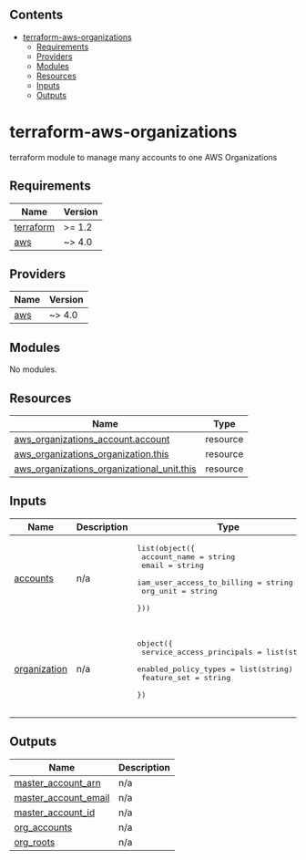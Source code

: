 <!-- START doctoc generated TOC please keep comment here to allow auto update -->
<!-- DON'T EDIT THIS SECTION, INSTEAD RE-RUN doctoc TO UPDATE -->
## Contents

- [terraform-aws-organizations](#terraform-aws-organizations)
  - [Requirements](#requirements)
  - [Providers](#providers)
  - [Modules](#modules)
  - [Resources](#resources)
  - [Inputs](#inputs)
  - [Outputs](#outputs)

<!-- END doctoc generated TOC please keep comment here to allow auto update -->

# terraform-aws-organizations

terraform module to manage many accounts to one AWS Organizations

<!-- BEGIN_TF_DOCS -->
## Requirements

| Name | Version |
|------|---------|
| <a name="requirement_terraform"></a> [terraform](#requirement\_terraform) | >= 1.2 |
| <a name="requirement_aws"></a> [aws](#requirement\_aws) | ~> 4.0 |

## Providers

| Name | Version |
|------|---------|
| <a name="provider_aws"></a> [aws](#provider\_aws) | ~> 4.0 |

## Modules

No modules.

## Resources

| Name | Type |
|------|------|
| [aws_organizations_account.account](https://registry.terraform.io/providers/hashicorp/aws/latest/docs/resources/organizations_account) | resource |
| [aws_organizations_organization.this](https://registry.terraform.io/providers/hashicorp/aws/latest/docs/resources/organizations_organization) | resource |
| [aws_organizations_organizational_unit.this](https://registry.terraform.io/providers/hashicorp/aws/latest/docs/resources/organizations_organizational_unit) | resource |

## Inputs

| Name | Description | Type | Default | Required |
|------|-------------|------|---------|:--------:|
| <a name="input_accounts"></a> [accounts](#input\_accounts) | n/a | <pre>list(object({<br>    account_name               = string<br>    email                      = string<br>    iam_user_access_to_billing = string<br>    org_unit                   = string<br>  }))</pre> | n/a | yes |
| <a name="input_organization"></a> [organization](#input\_organization) | n/a | <pre>object({<br>    service_access_principals = list(string)<br>    enabled_policy_types      = list(string)<br>    feature_set               = string<br>  })</pre> | <pre>{<br>  "enabled_policy_types": [<br>    "SERVICE_CONTROL_POLICY"<br>  ],<br>  "feature_set": "ALL",<br>  "service_access_principals": []<br>}</pre> | no |

## Outputs

| Name | Description |
|------|-------------|
| <a name="output_master_account_arn"></a> [master\_account\_arn](#output\_master\_account\_arn) | n/a |
| <a name="output_master_account_email"></a> [master\_account\_email](#output\_master\_account\_email) | n/a |
| <a name="output_master_account_id"></a> [master\_account\_id](#output\_master\_account\_id) | n/a |
| <a name="output_org_accounts"></a> [org\_accounts](#output\_org\_accounts) | n/a |
| <a name="output_org_roots"></a> [org\_roots](#output\_org\_roots) | n/a |
<!-- END_TF_DOCS -->